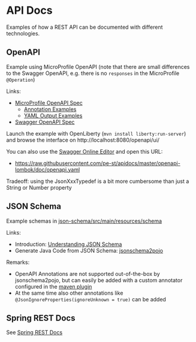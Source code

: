 # API Docs

Examples of how a REST API can be documented with different technologies. 

## OpenAPI

Example using MicroProfile OpenAPI (note that there are small differences to the Swagger OpenAPI,
e.g. there is no `responses` in the MicroProfile `@Operation`)

Links:

- [MicroProfile OpenAPI Spec](https://github.com/eclipse/microprofile-open-api/blob/master/spec/src/main/asciidoc/microprofile-openapi-spec.adoc#operation)
    - [Annotation Examples](https://github.com/eclipse/microprofile-open-api/wiki/Annotation-Samples)
    - [YAML Output Examples](https://github.com/eclipse/microprofile-open-api/wiki/Static-File-Samples)
- [Swagger OpenAPI Spec](https://github.com/eclipse/microprofile-open-api/blob/master/spec/src/main/asciidoc/microprofile-openapi-spec.adoc)

Launch the example with OpenLiberty (`mvn install liberty:run-server`)
and browse the interface on http://localhost:8080/openapi/ui/

You can also use the [Swagger Online Editor](https://editor.swagger.io)
and open this URL:

- https://raw.githubusercontent.com/pe-st/apidocs/master/openapi-lombok/doc/openapi.yaml

Tradeoff: using the JsonXxxTypedef is a bit more cumbersome than just a String or Number property


## JSON Schema

Example schemas in [json-schema/src/main/resources/schema](tree/master/json-schema/src/main/resources/schema)

Links:

- Introduction: [Understanding JSON Schema](http://json-schema.org/understanding-json-schema/)
- Generate Java Code from JSON Schema: [jsonschema2pojo](https://github.com/joelittlejohn/jsonschema2pojo)

Remarks:

- OpenAPI Annotations are not supported out-of-the-box by jsonschema2pojo, but can easily
  be added with a custom annotator configured in the
  [maven plugin](https://joelittlejohn.github.io/jsonschema2pojo/site/1.0.0/generate-mojo.html)
- At the same time also other annotations like `@JsonIgnoreProperties(ignoreUnknown = true)` can be added


## Spring REST Docs

See [Spring REST Docs](spring-restdocs/README.md)
